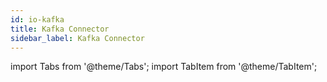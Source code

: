 ```yaml
---
id: io-kafka
title: Kafka Connector
sidebar_label: Kafka Connector
---
```


import Tabs from '@theme/Tabs';
import TabItem from '@theme/TabItem';


